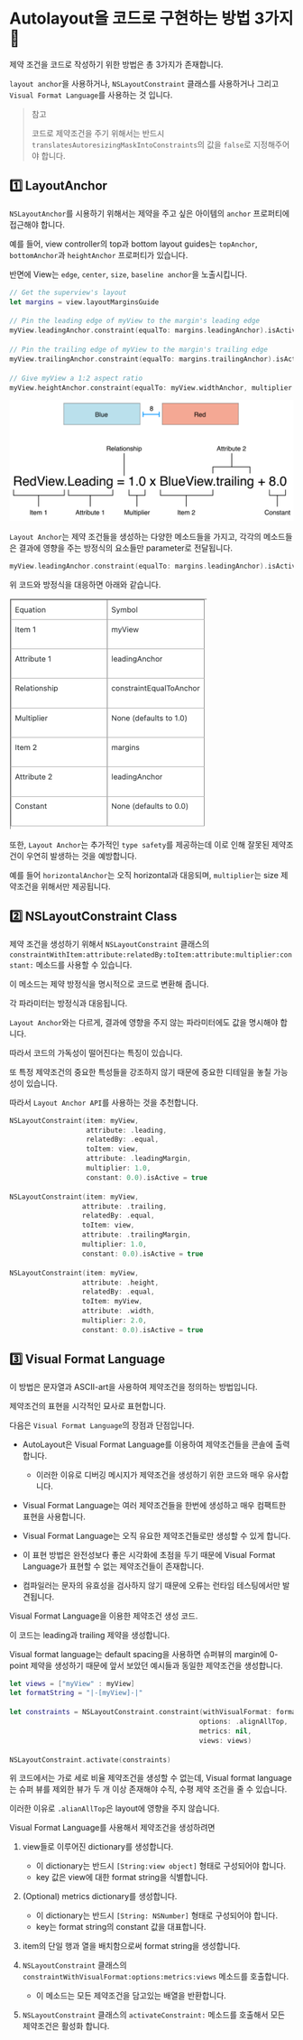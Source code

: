 # Autolayout을 코드로 구현하는 방법 3가지 🤔

제약 조건을 코드로 작성하기 위한 방법은 총 3가지가 존재합니다.

`layout anchor`을 사용하거나, `NSLayoutConstraint` 클래스를 사용하거나 그리고 `Visual Format Language`를 사용하는 것 입니다.

> 참고
>
> 코드로 제약조건을 주기 위해서는 반드시
> `translatesAutoresizingMaskIntoConstraints`의 값을 `false`로 지정해주어야 합니다.

## 1️⃣ LayoutAnchor

`NSLayoutAnchor`를 시용하기 위해서는 제약을 주고 싶은 아이템의 `anchor` 프로퍼티에 접근해야 합니다.

예를 들어, view controller의 top과 bottom layout guides는 `topAnchor`, `bottomAnchor`과 `heightAnchor` 프로퍼티가 있습니다.

반면에 View는 `edge`, `center`, `size`, `baseline anchor`을 노출시킵니다.

```swift
// Get the superview's layout
let margins = view.layoutMarginsGuide

// Pin the leading edge of myView to the margin's leading edge
myView.leadingAnchor.constraint(equalTo: margins.leadingAnchor).isActive = true

// Pin the trailing edge of myView to the margin's trailing edge
myView.trailingAnchor.constraint(equalTo: margins.trailingAnchor).isActive = true

// Give myView a 1:2 aspect ratio
myView.heightAnchor.constraint(equalTo: myView.widthAnchor, multiplier: 2.0).isActive = true
```

<img src = "https://github.com/devKobe24/images/blob/main/%E1%84%85%E1%85%A6%E1%84%8B%E1%85%B5%E1%84%8B%E1%85%A1%E1%84%8B%E1%85%AE%E1%86%BA%E1%84%8B%E1%85%A2%E1%86%BC%E1%84%8F%E1%85%A5.png?raw=true">

`Layout Anchor`는 제약 조건들을 생성하는 다양한 메소드들을 가지고, 각각의 메소드들은 결과에 영향을 주는 방정식의 요소들만 parameter로 전달됩니다.

```swift
myView.leadingAnchor.constraint(equalTo: margins.leadingAnchor).isActive = true
```

위 코드와 방정식을 대응하면 아래와 같습니다.

<img src = "https://github.com/devKobe24/images/blob/main/%E1%84%8F%E1%85%A9%E1%84%83%E1%85%B3%E1%84%87%E1%85%A1%E1%86%BC%E1%84%8C%E1%85%A5%E1%86%BC%E1%84%89%E1%85%B5%E1%86%A8.png?raw=true">

또한, `Layout Anchor`는 추가적인 `type safety`를 제공하는데 이로 인해 잘못된 제약조건이 우연히 발생하는 것을 예방합니다.

예를 들어 `horizontalAnchor`는 오직 horizontal과 대응되며, `multiplier`는 size 제약조건을 위해서만 제공됩니다.

## 2️⃣ NSLayoutConstraint Class

제약 조건을 생성하기 위해서 `NSLayoutConstraint` 클래스의 `constraintWithItem:attribute:relatedBy:toItem:attribute:multiplier:constant:` 메소드를 사용할 수 있습니다.

이 메소드는 제약 방정식을 명시적으로 코드로 변환해 줍니다.

각 파라미터는 방정식과 대응됩니다.

`Layout Anchor`와는 다르게, 결과에 영향을 주지 않는 파라미터에도 값을 명시해야 합니다.

따라서 코드의 가독성이 떨어진다는 특징이 있습니다.

또 특정 제약조건의 중요한 특성들을 강조하지 않기 때문에 중요한 디테일을 놓칠 가능성이 있습니다.

따라서 `Layout Anchor API`를 사용하는 것을 추천합니다.

```swift
NSLayoutConstraint(item: myView,
                   attribute: .leading,
                   relatedBy: .equal,
                   toItem: view,
                   attribute: .leadingMargin,
                   multiplier: 1.0,
                   constant: 0.0).isActive = true

NSLayoutConstraint(item: myView,
                  attribute: .trailing,
                  relatedBy: .equal,
                  toItem: view,
                  attribute: .trailingMargin,
                  multiplier: 1.0,
                  constant: 0.0).isActive = true

NSLayoutConstraint(item: myView,
                  attribute: .height,
                  relatedBy: .equal,
                  toItem: myView,
                  attribute: .width,
                  multiplier: 2.0,
                  constant: 0.0).isActive = true
```

## 3️⃣ Visual Format Language

이 방법은 문자열과 ASCII-art을 사용하여 제약조건을 정의하는 방법입니다.

제약조건의 표현을 시각적인 묘사로 표현합니다.

다음은 `Visual Format Language`의 장점과 단점입니다.

- AutoLayout은 Visual Format Language를 이용하여 제약조건들을 콘솔에 출력합니다.
    - 이러한 이유로 디버깅 메시지가 제약조건을 생성하기 위한 코드와 매우 유사합니다.

- Visual Format Language는 여러 제약조건들을 한번에 생성하고 매우 컴팩트한 표현을 사용합니다.

- Visual Format Language는 오직 유요한 제약조건들로만 생성할 수 있게 합니다.

- 이 표현 방법은 완전성보다 좋은 시각화에 초점을 두기 때문에 Visual Format Language가 표현할 수 없는 제약조건들이 존재합니다.

- 컴파일러는 문자의 유효성을 검사하지 않기 때문에 오류는 런타임 테스팅에서만 발견됩니다.

Visual Format Language을 이용한 제약조건 생성 코드.

이 코드는 leading과 trailing 제약을 생성합니다.

Visual format language는 default spacing을 사용하면 슈퍼뷰의 margin에 0-point 제약을 생성하기 때문에 앞서 보았던 예시들과 동일한 제약조건을 생성합니다.

```swift
let views = ["myView" : myView]
let formatString = "|-[myView]-|"

let constraints = NSLayoutConstraint.constraint(withVisualFormat: formatString,
                                               options: .alignAllTop,
                                               metrics: nil,
                                               views: views)

NSLayoutConstraint.activate(constraints)
```

위 코드에서는 가로 세로 비율 제약조건을 생성할 수 없는데, Visual format language는 슈퍼 뷰를 제외한 뷰가 두 개 이상 존재해야 수직, 수평 제약 조건을 줄 수 있습니다.

이러한 이유로 `.alianAllTop`은 layout에 영향을 주지 않습니다.

Visual Format Language를 사용해서 제약조건을 생성하려면

1. view들로 이루어진 dictionary를 생성합니다.
    - 이 dictionary는 반드시 `[String:view object]` 형태로 구성되어야 합니다.
    - key 값은 view에 대한 format string을 식별합니다.

2. (Optional) metrics dictionary를 생성합니다.
    - 이 dictionary는 반드시 `[String: NSNumber]` 형태로 구성되어야 합니다.
    - key는 format string의 constant 값을 대표합니다.

3. item의 단일 행과 열을 배치함으로써 format string을 생성합니다.

4. `NSLayoutConstraint` 클래스의 `constraintWithVisualFormat:options:metrics:views` 메소드를 호출합니다.
    - 이 메소드는 모든 제약조건을 담고있는 배열을 반환합니다.

5. `NSLayoutConstraint` 클래스의 `activateConstraint:` 메소드를 호출해서 모든 제약조건은 활성화 합니다.
